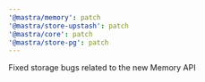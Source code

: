 ```yaml
---
'@mastra/memory': patch
'@mastra/store-upstash': patch
'@mastra/core': patch
'@mastra/store-pg': patch
---
```


Fixed storage bugs related to the new Memory API
